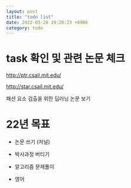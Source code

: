```yaml
---
layout: post
title: "todo list"
date: 2022-03-28 19:20:23 +0900
category: todo
---
```


# task 확인 및 관련 논문 체크 

http://ptr.csail.mit.edu/  

http://star.csail.mit.edu/ 

패션 요소 검출을 위한 딥러닝 논문 보기 

# 22년 목표

- 논문 쓰기 (저널)

- 박사과정 버티기

- 알고리즘 문제풀이

- 영어

